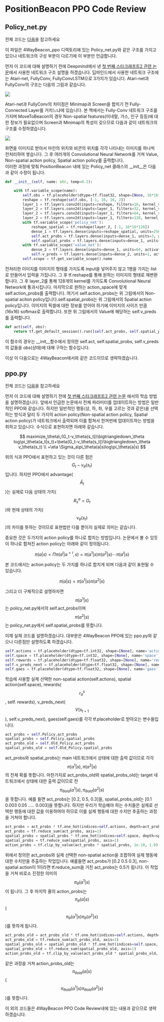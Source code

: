 # PositionBeacon PPO Code Review

## Policy\_net.py

전체 코드는 [다음](https://github.com/sc2-korean-level/MoveToBeacon/blob/master/PositionBeacon/policy_net.py)을 참고하세요

이 파일은 4WayBeacon\_ppo 디렉토리에 있는 Policy\_net.py와 같은 구조를 가지고 있으나 네트워크의 구성 부분이 다르기에 이 부분만 언급합니다.

먼저 이 코드에 대해 설명하기 전에 Deepmind에서 낸 [첫 번째 스타크래프트2 관련 논문](https://arxiv.org/abs/1708.04782)에서 사용한 네트워크 구조 설명을 하겠습니다. 딥마인드에서 사용한 네트워크 구조에는 Atari-net, FullyConv, FullyConvLSTM으로 3가지가 있습니다. Atari-net과 FullyConv의 구조는 다음의 그림과 같습니다.

![](.gitbook/assets/network_architecture.png)

Atari-net과 FullyConv의 차이점은 Minimap과 Screen을 합치기 전 Fully-Connected Layer를 거치느냐에 있습니다. 본 책에서는 Fully-Conv 네트워크 구조를 가지며 MoveToBeacon의 경우 Non-spatial features\(미네랄, 가스, 인구 등등\)에 대한 정보가 필요없으며 Screen과 Minimap의 특성이 갖으므로 다음과 같이 네트워크의 구조를 수정하였습니다.

![](.gitbook/assets/code_architecture.png)

화면을 이미지로 받아서 마린의 위치와 비콘의 위치를 각각 나타내는 이미지를 하나씩 전처리하여 쌓습니다. 그 후 여러개의 Convolutional Neural Network를 거쳐 Value, Non-spatial action policy, Spatial action policy를 출력합니다.  
이러한 과정에 맞춰 PositionBeacon 내에 있는 Policy\_net 클래스의 \_\_init\_\_은 다음과 같이 수정이 됩니다.

```python
def __init__(self, name: str, temp=0.1):

    with tf.variable_scope(name):
        self.obs = tf.placeholder(dtype=tf.float32, shape=[None, 16*16*2], name='obs')
        reshape = tf.reshape(self.obs, [-1, 16, 16, 2])
        layer_1 = tf.layers.conv2d(inputs=reshape, filters=16, kernel_size=[5, 5], strides=[1, 1], padding='SAME', activation=tf.nn.relu)
        layer_2 = tf.layers.conv2d(inputs=layer_1, filters=32, kernel_size=[3, 3], strides=[1, 1], padding='SAME', activation=tf.nn.relu)
        layer_2 = tf.layers.conv2d(inputs=layer_1, filters=64, kernel_size=[3, 3], strides=[1, 1], padding='SAME', activation=tf.nn.relu)
        layer_2 = tf.layers.conv2d(inputs=layer_1, filters=128, kernel_size=[3, 3], strides=[1, 1], padding='SAME', activation=tf.nn.relu)
        with tf.variable_scope('policy_net'):
            reshape_spatial = tf.reshape(layer_2, [-1, 16*16*128])
            dense_1 = tf.layers.dense(inputs=reshape_spatial, units=256, activation=tf.nn.relu)
            self.act_probs = tf.layers.dense(inputs=dense_1, units=3, activation=tf.nn.softmax)
            self.spatial_probs = tf.layers.dense(inputs=dense_1, units=16*16, activation=tf.nn.softmax)
        with tf.variable_scope('value_net'):
            dense_2 = tf.layers.dense(inputs=dense_1, units=64, activation=tf.nn.relu)
            self.v_preds = tf.layers.dense(inputs=dense_2, units=1, activation=None, trainable=True, kernel_initializer=tf.contrib.layers.xavier_initializer())
        self.scope = tf.get_variable_scope().name
```

전처리한 이미지를 이미지의 형태를 가지도록 input을 넣어주지 않고 1행을 가지는 list로 만들어서 입력을 가집니다. 그 후 tf.reshape를 통해 원하는 이미지의 형태로 재변환합니다. 그 후 layer\_2를 통해 128개의 kernel를 가지도록 Convolutional Neural Network에 통과시킵니다. 마지막으로 원하는 action\_space에 맞게 self.action\_probs를 출력합니다. 여기서 self.action\_probs는 위 그림에서의 Non-spatial aciton policy입니다.self.spatial\_probs는 위 그림에서의 Spatial action policy입니다. 이미지의 픽셀에 대한 정보를 얻어야 하기에 이미지의 사이즈 만큼\(16x16\) softmax로 출력합니다. 또한 위 그림에서의 Value에 해당하는 self.v\_preds를 출력합니다.

```python
def act(self, obs):
    return tf.get_default_session().run([self.act_probs, self.spatial_probs, self.v_preds], feed_dict={self.obs: [obs]})
```

이 함수의 경우는 \_\_init\_\_함수에서 정의한 self.act, self.spatial\_probs, self.v\_preds의 값들을 obs\(상태\)에 대해 구하는 함수입니다.

이상 이 다음으로는 4WayBeacon에서와 같은 코드이므로 생략하겠습니다.

## ppo.py

전체 코드는 [다음](https://github.com/sc2-korean-level/MoveToBeacon/blob/master/PositionBeacon/ppo.py)을 참고하세요

먼저 이 코드에 대해 설명하기 전에 [첫 번째 스타크래프트2 관련 논문](https://arxiv.org/abs/1708.04782) 에서의 학습 방법을 설명하겠습니다. 앞에서 언급한 논문에서 전체 파라미터를 업데이트하는 방법은 일반적인 PPO와 같습니다. 하지만 일반적인 행동\(상, 하, 좌, 우를 고르는 것과 같은\)을 선택하는 방식과 달리 두 가지의 action policy\(Non-spatial action policy, Spatial action policy\)가 네트워크에서 출력되며 이를 합쳐서 한꺼번에 업데이트하는 방법을 취하고 있습니다. 수식으로 표현하자면 아래와 같습니다.

$$
maximize_\theta\;(G_t-v_\theta(s_t))\bigtriangledown_\theta log\pi_\theta(a_t|s_t)+\beta(G_t-v_\theta(s_t))\bigtriangledown_\theta v_\theta(s_t) \\ +\eta \Sigma_a\pi_\theta(a|s)log\pi_\theta(a|s)
$$

위의 식과 PPO에서 표현하고 있는 것이 다른 점은 $$G_t - v_\theta(s_t)$$ 입니다. 하지만 PPO에서 advantage\( $$\hat{A}_t$$ \)는 실제로 다음 상태의 가치\( $$R^a_s=G_t$$ \)와 현재 상태의 가치\( $$v_\theta(s_t)$$ \)의 차이를 뜻하는 것이므로 표현법만 다를 뿐이지 실제로 의미는 같습니다.

중요한 것은 두가지의 action policy를 하나로 합치는 방법입니다. 논문에서 볼 수 있듯이 하나로 합쳐진 action policy는 아래와 같이 정의됩니다.

$$
\pi(a|s) = \Pi\pi(a^l|a^{<l},s)=\pi(a^1|s)\pi(a^2|s)\cdots\pi(a^l|s)
$$

본 코드에서는 action policy는 두 가지를 하나로 합치게 되며 다음과 같이 표현될 수 있습니다.

$$
\pi(a|s) = \pi(a^1|s)\pi(a^2|s)
$$

그리고 더 구체적으로 설명하자면 $$\pi(a^1|s)$$ 는 policy\_net.py에서의 self.act\_probs이며 $$\pi(a^2|s)$$ 는 policy\_net.py에서 self.spatial\_probs를 뜻합니다.

이제 실제 코드를 설명하겠습니다. 대부분은 4WayBeacon PPO에 있는 ppo.py와 같으나 다른점만 설명하도록 하겠습니다.

```python
self.actions = tf.placeholder(dtype=tf.int32, shape=[None], name='actions')
self.space = tf.placeholder(dtype=tf.int32, shape=[None], name='space')
self.rewards = tf.placeholder(dtype=tf.float32, shape=[None], name='rewards')
self.v_preds_next = tf.placeholder(dtype=tf.float32, shape=[None], name='v_preds_next')
self.gaes = tf.placeholder(dtype=tf.float32, shape=[None], name='gaes')
```

학습에 사용할 실제 선택한 non-spatial action\(self.actions\), spatial action\(self.space\), rewards\( $$r^s_a$$ , self. rewards\), v\_preds\_next\( $$V(s_{t+1}$$ \), self.v\_preds\_next\), gaes\(self.gaes\)를 각각 tf.placeholder로 받아오는 변수들입니다.

```python
act_probs = self.Policy.act_probs
spatial_probs = self.Policy.spatial_probs
act_probs_old = self.Old_Policy.act_probs
spatial_probs_old = self.Old_Policy.spatial_probs
```

act\_probs와 spatial\_probs는 main 네트워크에서 상태에 대한 출력 값이므로 각각 $$\pi(a^1|s), \pi(a^2|s)$$ 의 전체 확를 뜻합니다.  마찬가지로 act\_probs\_old와 spatial\_probs\_old는 target 네트워크에서 상태에 대한 출력 값이므로 전 $$\pi_{\theta old}(a^1|s), \pi_{\theta old}(a^2|s)$$ 을 뜻합니다.  예를 들면 act\_probs는 \[0.2, 0.5, 0.3\]을, spatial\_probs\_old는 \[0.1 0.003 0.05 ..... 0.003\]을 뜻합니다. 하지만 우리가 학습해야 하는 수치들은 실제로 선택한 행동에 대한 값을 이용하여야 하므로 이를 실제 행동에 대한 수치만 추출하는 과정을 거쳐야 합니다.

```python
act_probs = act_probs * tf.one_hot(indices=self.actions, depth=act_probs.shape[1])
act_probs = tf.reduce_sum(act_probs, axis=1)
spatial_probs = spatial_probs * tf.one_hot(indices=self.space, depth=spatial_probs.shape[1])
spatial_probs = tf.reduce_sum(spatial_probs, axis=1)
action_probs = tf.clip_by_value(act_probs * spatial_probs, 1e-10, 1.0)
```

위에서 정의한 act\_probs와 실제 선택한 non-spatial action을 조합하여 실제 행동에 대한 수치만을 추출하는 작업입니다. 예를들면 act\_probs가 \[0.2 0.5 0.3\], non-spatial action이 1이라면 tf.reduce\_sum을 거친 act\_probs는 0.5가 됩니다. 이 작업을 거쳐 비로소 진정한 의미의 $$\pi_\theta(a^1|s)$$ 이 됩니다. 그 후 마지막 줄의 action\_probs는 $$\pi_\theta(a|s)$$\( $$\pi_\theta(a^1|s)\pi_\theta(a^2|s)$$ \)를 뜻하게 됩니다.

```python
act_probs_old = act_probs_old * tf.one_hot(indices=self.actions, depth=act_probs_old.shape[1])
act_probs_old = tf.reduce_sum(act_probs_old, axis=1)
spatial_probs_old = spatial_probs_old * tf.one_hot(indices=self.space, depth=spatial_probs_old.shape[1])
spatial_probs_old = tf.reduce_sum(spatial_probs_old, axis=1)
action_probs_old = tf.clip_by_value(act_probs_old * spatial_probs_old, 1e-10, 1.0)
```

같은 과정을 거쳐 action\_probs\_old는 $$\pi_{\theta old}(a|s)$$ \( $$\pi_{\theta old}(a^1|s)\pi_{\theta old}(a^2|s)$$ \)를 뜻합니다.

이 외의 코드들은 4WayBeacon PPO Code Review내에 있는 내용과 같으므로 생략하겠습니다.

